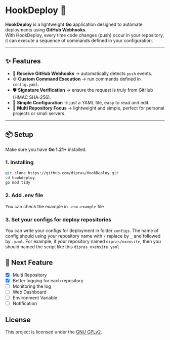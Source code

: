 # HookDeploy 🚀

**HookDeploy** is a lightweight **Go** application designed to automate deployments using **GitHub Webhooks**.  
With HookDeploy, every time code changes (push) occur in your repository, it can execute a sequence of commands defined in your configuration.

---

## ✨ Features
- 📡 **Receive GitHub Webhooks** → automatically detects `push` events.
- ⚙️ **Custom Command Execution** → run commands defined in `config.yaml`.
- 🛡️ **Signature Verification** → ensure the request is truly from GitHub (HMAC SHA-256).
- 📂 **Simple Configuration** → just a YAML file, easy to read and edit.
- 🔧 **Multi Repository Focus** → lightweight and simple, perfect for personal projects or small servers.

---

## 📦 Setup
Make sure you have **Go 1.21+** installed.

### 1. Installing
```bash
git clone https://github.com/dipras/HookDeploy.git
cd hookdeploy
go mod tidy
```
### 2. Add .env file
You can check the example in `.env.example` file

### 3. Set your configs for deploy repositories
You can write your configs for deployment in folder `configs`. The name of config should using your repository name with `/` replace by `_` and followed by `.yaml`. For example, if your repository named `dipras/nxensite`, then you should named the script like this `dipras_nxensite.yaml` 

## 🌟 Next Feature
- [x] Multi Repository
- [x] Better logging for each repository
- [ ] Monitoring the log
- [ ] Web Dashboard
- [ ] Environment Variable
- [ ] Notification

## License
This project is licensed under the [GNU GPLv2](https://www.gnu.org/licenses/old-licenses/gpl-2.0.html).
